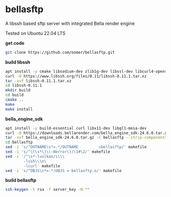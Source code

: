 # bellasftp
A libssh based sftp server with integrated Bella render engine

Tested on Ubuntu 22.04 LTS

**get code**
```sh
git clone https://github.com/oomer/bellasftp.git
```

**build libssh**
```sh
apt install -y cmake libsodium-dev zlib1g-dev libssl-dev libcurl4-openssl-dev
curl -O https://www.libssh.org/files/0.11/libssh-0.11.1.tar.xz
tar -xvf libssh-0.11.1.tar.xz
cd libssh-0.11.1
mkdir build
cd build
cmake ..
make
make install
```

**bella_engine_sdk**
```sh
apt install -y build-essential curl libx11-dev libgl1-mesa-dev
curl -O https://downloads.bellarender.com/bella_engine_sdk-24.6.0.tar.gz
tar -xvf bella_engine_sdk-24.6.0.tar.gz -C bellasftp --strip-components=1
cd bellasftp
sed -i 's/^OUTNAME\s*=.*/OUTNAME         =bellasftp/' makefile
sed -i 's/^\(\s*\)\(-Werror\)/\1#\2/' makefile
sed -i '/^\s*-lvulkan/i\\\
        -lssh\\\n\
        -lcurl' makefile
sed -i 's/^OBJS\s*=.*/OBJS = bellasftp.o/' makefile
```

**build bellasftp**
```sh
ssh-keygen -t rsa -f server_key -N ""

```